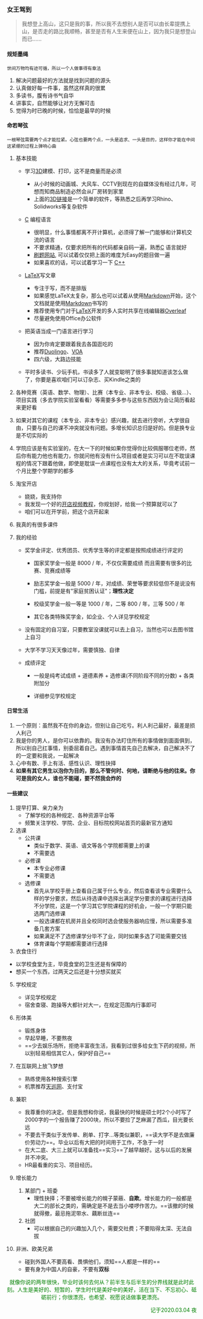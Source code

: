 ### 女王驾到

> 我想登上高山，这只是我的事，所以我不去想别人是否可以由长辈提携上山，是否走的路比我顺畅，甚至是否有人生来便在山上，因为我只是想登山而已......

#### 规矩墨绳

`世间万物均有迹可循，所以一个人做事得有章法`

1. 解决问题最好的方法就是找到问题的源头
2. 认真做好每一件事，虽然这样真的很累
3. 多读书，腹有诗书气自华
4. 讲事实，自然能够让对方无懈可击
5. 觉得为时已晚的时候，恰恰是最早的时候

#### 命若琴弦

`一根琴弦需要两个点才能拉紧。心弦也要两个点，一头是追求、一头是目的，这样你才能在中间这紧绷的过程上弹响心曲`

1. 基本技能

   * 学习[3D](https://github.com/EinsteinsWorkshop/BlocksCAD)建模、打印，这不是商量而是必须
     * 从小时候的动画城、大风车、CCTV到现在的自媒体没有经过几年，可想而知商品制造必然会从厂房转到家里
     * 上面的[3D链接](https://github.com/EinsteinsWorkshop/BlocksCAD)是一个简单的软件，等熟悉之后再学习Rhino、Solidworks等复杂软件

   * [C](http://www.runoob.com/cprogramming/c-tutorial.html) 编程语言
     * 很明显，什么事情都离不开计算机，必须得了解一门能够和计算机交流的语言
     * 不要求精通，仅要求把所有的代码都亲自码一遍，熟悉[C](http://www.runoob.com/cprogramming/c-tutorial.html) 语言就好
     * [刷题网站](https://leetcode.com/problemset/all/), 可以试着仅仅把上面的难度为Easy的题目做一遍
     * 如果喜欢的话，可以试着学习一下 [C++](https://www.runoob.com/cplusplus/cpp-tutorial.html) 

   * [LaTeX](https://baike.baidu.com/item/LaTeX/1212106?fr=aladdin)写文章
     * 专注于写，而不是排版
     * 如果感觉LaTeX太复杂，那么也可以试着从使用[Markdown](https://www.jianshu.com/p/191d1e21f7ed)开始，这个文档就是使用[Markdown](https://www.jianshu.com/p/191d1e21f7ed)书写的
     * 推荐使用专门对于[LaTeX](https://baike.baidu.com/item/LaTeX/1212106?fr=aladdin)开发的多人实时共享在线编辑器[Overleaf](https://www.overleaf.com/)
     * 尽量避免使用Office办公软件
   * 把英语当成一门语言进行学习
     * 因为你肯定要跟着我去各国逛吃的
     * 推荐[Duolingo](http://www.duolingo.cn/)、[VOA](https://www.51voa.com/Words_And_Their_Stories_1.html)
     * 四六级，大路边技能 

   * 平时多读书、少玩手机，书读多了人就变聪明了很多事就知道该怎么做了，你要是喜欢咱们可以订杂志、买Kindle之类的

2. 各种竞赛（英语、数学、物理）、比赛（本专业、非本专业、校级、省级...）、项目实践（多去学院实验室看看）等需要多多参与这些东西因为会让简历看起来更好看

3. 如果对其它的课程（本专业、非本专业）感兴趣，就去进行旁听，大学很自由，只要与自己的课不冲突就没有问题。多增长知识总归是好的。但是换专业是不切实际的

4. 学院应该是有实验室的，在大一下的时候如果你觉得你比较佩服哪位老师，然后你有能力他也有能力，你就问他有没有什么项目或者是实习可以在不耽误课程的情况下跟着他做，即使是耽误一点课程也没有太大的关系，毕竟考试前一个月比整个学期学的都多

5. 淘宝开店

   * 娆娆，我支持你
   * 我发现一个好的[开店视频教程](https://www.bilibili.com/video/av54136261)，你规划好，给我一个预算就可以了
   * 咱们可以在开学前，把这个店开起来

6. 我真的有很多课件

7. 我的经验

   * 奖学金评定、优秀团员、优秀学生等的评定都是按照成绩进行评定的

     * 国家奖学金一般是 8000 / 年，不仅仅需要成绩 而且需要有很多的比赛、竞赛成绩等

     * 励志奖学金一般是 5000 / 年，对成绩、荣誉等要求较低但不是说没有门槛，前提是有"家庭贫困认证"；**理性决定**
     * 校级奖学金一般一等是 1000 / 年，二等 800 / 年，三等 500 / 年
     * 其它各类特殊奖学金，如企业、个人详见学校规定

   * 没有固定的自习室，只要教室没课就可以去上自习，当然也可以去图书馆上自习

   * 大学不学习天天像过年，需要慎独、自律

   * 成绩评定

     * 一般是纯考试成绩 + 道德素养 + 选修课(不同阶段不同的分数) + 各类附加分

     * 详细参见学校规定

#### 日常生活

1. 一个原则：虽然我不在你的身边，但别让自己吃亏。利人利己最好，最差是损人利己
2. 我是你的男人，是你可以依靠的。我没有办法盯住所有的事情做到面面俱到，所以别自己扛事情，别委屈着自己。遇到事情首先自己去解决，自己解决不了的一定要和我说，一起解决
3. 心中有数、手上有活、感性认识、理性抉择
4. **如果有其它男生以泡你为目的，那么不管何时、何地，请断绝与他的往来。你可是我的女人，谁也不能碰，要不然我会炸的**

#### 一些建议

1. 提早打算、亲力亲为
	* 了解学校的各种规定、各种资源平台等
	* 频繁关注学校、学院、企业、目标院校网站首页的最新官方通知
2. 选课
	* 公共课
		* 类似于数学、英语、语文等各个学院都需要上的课
		* 不需要选
	* 必修课
		* 本专业必修课
		* 不需要选
	* 选修课
		* 首先从学校手册上查看自己属于什么专业，然后查看该专业需要什么样的学分要求，然后从待选课中选择出满足学分要求的课程进行选择不分学院，这是一个学习其它学院课程的好机会，一般一个学期只能选两门选修课
		* 一般选课都在机房并且全校同时选会使服务器响应慢，所以需要多准备几套方案
		* 如果满足不了选修课学分毕不了业，同时如果多选了可能需要交钱
		* 体育课每个学期都需要进行选择
3. 衣食住行
  * 以学校食堂为主，毕竟食堂的卫生还是有保障的
  * 想买一个东西，过两天之后还是十分想买就买
5. 学校规定
	* 详见学校规定
	* 宿舍查寝、跑操等大都针对大一，在规定范围内行事即可
6. 形体美
	* 锻炼身体
	* 早起早睡，不要熬夜
	* ==少去娱乐场所，拒绝丰富夜生活，我看到过很多给女生下药的视频，所以别轻易相信其它人，保护好自己==
7. 在互联网上放飞梦想
	* 熟练使用各种搜索引擎
	* 机票推荐[天巡网](https://www.tianxun.com/)、支付宝
8. 兼职
	* 我尊重你的决定。但是我想和你说，我最快的时候是硕士时2个小时写了2000字的一个报告赚了2000块，所以不要捡了芝麻漏了西瓜，目光要长远
	* 不要去干类似于发传单、刷单、打字...等类似兼职，==读大学不是去做廉价劳动力==。毕业以后有大把的时间用于工作，不急于一时
	* 在大二底、大三上就可以准备找==实习==了越早越好。这与以后的发展并不冲突。
	* HR最看重的实习、项目经历。
9. 增长能力
	1. 某部门 + 班委
		* 理性抉择；不要被增长能力的幌子蒙蔽、**自欺**。增长能力的一般都是大二的部长之类的，需确定是不是去当小喽啰作苦力。==该撤的时候就得撤，最忌拖泥带水、藕断丝连==
	2. 社团
		* 可以根据自己的兴趣加入几个，需要交社费；不要陷得太深、无法自拔
10. 非洲、欧美兄弟

	* 碰到外国人不要高看、畏惧他们，须知==人都是一样的==
	* 要有身为中国人的自豪，不要有**双标**

	

<center style='color:green'> 就像你说的两年很快，毕业时该何去何从？前半生与后半生的分界线就是此时此刻。人生是美好的、短暂的，学生时代是美好中的美好，活在当下、不忘初心、砥砺前行；你很漂亮，也希望、祝愿说话做事更漂亮。<center>

<p style='text-align:right'>记于2020.03.04 夜</p>
